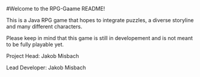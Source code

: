 #Welcome to the RPG-Gaame README!

This is a Java RPG game that hopes to integrate puzzles, a diverse storyline and many different characters.

Please keep in mind that this game is still in developement and is not meant to be fully playable yet.

Project Head: Jakob Misbach

Lead Developer: Jakob Misbach
